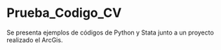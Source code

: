 # Prueba_Codigo_CV

Se presenta ejemplos de códigos de Python y Stata junto a un proyecto realizado el ArcGis.
